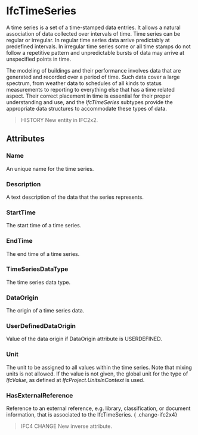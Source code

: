 # IfcTimeSeries

A time series is a set of a time-stamped data entries. It allows a natural association of data collected over intervals of time. Time series can be regular or irregular. In regular time series data arrive predictably at predefined intervals. In irregular time series some or all time stamps do not follow a repetitive pattern and unpredictable bursts of data may arrive at unspecified points in time.

The modeling of buildings and their performance involves data that are generated and recorded over a period of time. Such data cover a large spectrum, from weather data to schedules of all kinds to status measurements to reporting to everything else that has a time related aspect. Their correct placement in time is essential for their proper understanding and use, and the _IfcTimeSeries_ subtypes provide the appropriate data structures to accommodate these types of data.

> HISTORY  New entity in IFC2x2.

## Attributes

### Name
An unique name for the time series.

### Description
A text description of the data that the series represents.

### StartTime
The start time of a time series.

### EndTime
The end time of a time series.

### TimeSeriesDataType
The time series data type.

### DataOrigin
The origin of a time series data.

### UserDefinedDataOrigin
Value of the data origin if DataOrigin attribute is USERDEFINED.

### Unit
The unit to be assigned to all values within the time series. Note that mixing units is not allowed. If the value is not given, the global unit for the type of _IfcValue_, as defined at _IfcProject.UnitsInContext_ is used.

### HasExternalReference
Reference to an external reference, e.g. library, classification, or document information, that is associated to the IfcTimeSeries. 
{ .change-ifc2x4}
> IFC4 CHANGE New inverse attribute.
